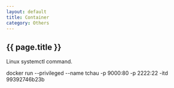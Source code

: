 ```yaml
---
layout: default
title: Container
category: Others
---
```

<h2 class="text-color"><i class="fas fa-feather margin-right-07"></i>{{ page.title }}</h2>
<p>
Linux systemctl command.

docker run --privileged --name tchau -p 9000:80 -p 2222:22 -itd 99392746b23b
</p>

